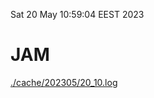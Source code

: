 Sat 20 May 10:59:04 EEST 2023
# JAM
<a href='./cache/202305/20_10.log'>./cache/202305/20_10.log</a>
